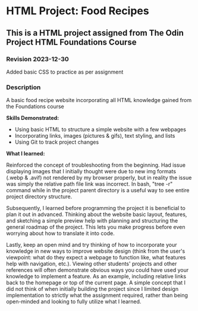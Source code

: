 <h1>HTML Project: Food Recipes</h1>

<h2>This is a HTML project assigned from The Odin Project HTML Foundations Course</h2>
<h3>Revision 2023-12-30</h3>
<p>Added basic CSS to practice as per assignment</p>
<h3>Description</h3>
<p>A basic food recipe website incorporating all HTML knowledge gained from the Foundations course</p>
<strong>Skills Demonstrated:</strong>
<ul>
    <li>Using basic HTML to structure a simple website with a few webpages</li>
    <li>Incorporating links, images (pictures & gifs), text styling, and lists</li>
    <li>Using Git to track project changes</li>
</ul>
<strong>What I learned:</strong>
<p>
    Reinforced the concept of troubleshooting from the beginning. Had issue displaying images that I initially thought were due to new img formats (.webp & .avif) not rendered by my browser properly, but in reality the issue was simply the relative path file link was incorrect. In bash, "tree -r" command while in the project parent directory is a useful way to see entire project directory structure.
</p>
<p>
    Subsequently, I learned before programming the project it is beneficial to plan it out in advanced. Thinking about the website basic layout, features, and sketching a simple preview help with planning and structuring the general roadmap of the project. This lets you make progress before even worrying about how to translate it into code.
</p>
<p>
    Lastly, keep an open mind and try thinking of how to incorporate your knowledge in new ways to improve website design (think from the user's viewpoint: what do they expect a webpage to function like, what features help with navigation, etc.). Viewing other students' projects and other references will often demonstrate obvious ways you could have used your knowledge to implement a feature. As an example, including relative links back to the homepage or top of the current page. A simple concept that I did not think of when initially building the project since I limited design implementation to strictly what the assignment required, rather than being open-minded and looking to fully utilize what I learned.
</p>
